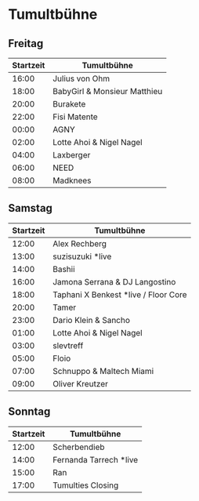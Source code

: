 # Tumultbühne

## Freitag

| Startzeit | Tumultbühne                  
| --------- | ---------------------------- 
| 16:00     | Julius von Ohm               
| 18:00     | BabyGirl & Monsieur Matthieu 
| 20:00     | Burakete                     
| 22:00     | Fisi Matente                 
| 00:00     | AGNY                         
| 02:00     | Lotte Ahoi & Nigel Nagel     
| 04:00     | Laxberger                    
| 06:00     | NEED                         
| 08:00     | Madknees                     

## Samstag

| Startzeit | Tumultbühne                          
| --------- | -------------------------------------
| 12:00     | Alex Rechberg                        
| 13:00     | suzisuzuki \*live                    
| 14:00     | Bashii                               
| 16:00     | Jamona Serrana & DJ Langostino       
| 18:00     | Taphani X Benkest \*live / Floor Core
| 20:00     | Tamer                                
| 23:00     | Dario Klein & Sancho                 
| 01:00     | Lotte Ahoi & Nigel Nagel             
| 03:00     | slevtreff                            
| 05:00     | Floio                                
| 07:00     | Schnuppo & Maltech Miami             
| 09:00     | Oliver Kreutzer                      

## Sonntag

| Startzeit | Tumultbühne             
| --------- | ----------------------- 
| 12:00     | Scherbendieb            
| 14:00     | Fernanda Tarrech \*live 
| 15:00     | Ran                     
| 17:00     | Tumulties Closing        
